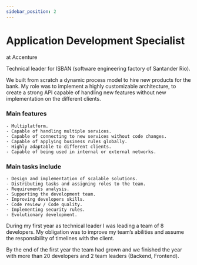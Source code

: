 ```yaml
---
sidebar_position: 2
---
```


# Application Development Specialist

at Accenture

Technical leader for ISBAN (software engineering factory of Santander Rio).

We built from scratch a dynamic process model to hire new products for the bank. My role was to implement a highly customizable architecture, to create a strong API capable of handling new features without new implementation on the different clients.

### Main features

    - Multiplatform.
    - Capable of handling multiple services.
    - Capable of connecting to new services without code changes.
    - Capable of applying business rules globally.
    - Highly adaptable to different clients.
    - Capable of being used in internal or external networks.

### Main tasks include

    - Design and implementation of scalable solutions.
    - Distributing tasks and assigning roles to the team.
    - Requirements analysis.
    - Supporting the development team.
    - Improving developers skills.
    - Code review / Code quality.
    - Implementing security rules.
    - Evolutionary development.

During my first year as technical leader I was leading a team of 8 developers. My obligation was to improve my team’s abilities and assume the responsibility of timelines with the client.

By the end of the first year the team had grown and we finished the year with more than 20 developers and 2 team leaders (Backend, Frontend).
